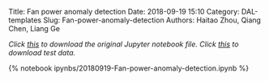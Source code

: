 Title: Fan power anomaly detection
Date: 2018-09-19 15:10
Category: DAL-templates
Slug: Fan-power-anomaly-detection
Authors: Haitao Zhou, Qiang Chen, Liang Ge

*Click [this]({filename}/ipynbs/20180919-Fan-power-anomaly-detection.ipynb) to download the original Jupyter notebook file.*
*Click [this]({filename}/ipynbs/data-for-Fan-power-anomaly-detection.zip) to download test data.*

{% notebook ipynbs/20180919-Fan-power-anomaly-detection.ipynb %}